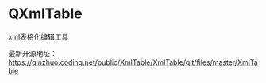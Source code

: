 # QXmlTable
xml表格化编辑工具

最新开源地址：https://qinzhuo.coding.net/public/XmlTable/XmlTable/git/files/master/XmlTable
